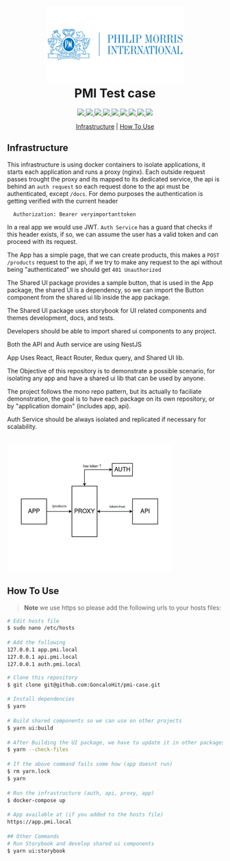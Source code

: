 
<h1 align="center">
  <img src="docs/pmi.webp" height="180">
 <br>
    PMI Test case
</h1>

<p align="center">
  <a href="https://react.dev/">
    <img src="https://img.shields.io/badge/React%20-gray?style=for-the-badge&logo=react">
  </a>
  <a href="https://styled-components.com/">
    <img src="https://img.shields.io/badge/Styled Components%20-gray?style=for-the-badge&logo=styled-components">
  </a>
  <a href="https://redux.js.org/">
    <img src="https://img.shields.io/badge/Redux%20-gray?style=for-the-badge&logo=redux">
  </a>
  <a href="https://storybook.js.org/">
    <img src="https://img.shields.io/badge/storybook%20-gray?style=for-the-badge&logo=storybook">
  </a>
  <a href="https://vitejs.dev/">
    <img src="https://img.shields.io/badge/vite%20-gray?style=for-the-badge&logo=vite">
  </a>
  <a href="https://swc.rs/">
    <img src="https://img.shields.io/badge/SWC%20-gray?style=for-the-badge&logo=swc">
  </a>
  <a href="https://swc.rs/">
    <img src="https://img.shields.io/badge/docker%20-gray?style=for-the-badge&logo=docker">
  </a>
  <a href="https://nestjs.com/">
    <img src="https://img.shields.io/badge/nestJS%20-gray?style=for-the-badge&logo=nestjs">
  </a>
  <a href="https://swc.rs/">
    <img src="https://img.shields.io/badge/nginx%20-gray?style=for-the-badge&logo=nginx">
  </a>
</p>

<p align="center">
  <a href="#how-to-use">Infrastructure</a> |
  <a href="#how-to-use">How To Use</a> 
</p>

## Infrastructure
This infrastructure is using docker containers to isolate applications, it starts each application and runs a proxy (nginx). Each outside request passes trought the proxy and its mapped to its dedicated service, the api is behind an `auth request` so each request done to the api must be authenticated, except `/docs`.
For demo purposes the authentication is getting verified with the current header
```
  Authorization: Bearer veryimportanttoken
```  
In a real app we would use JWT. `Auth Service` has a guard that checks if this header exists, if so, we can assume the user has a valid token and can proceed with its request.

The App has a simple page, that we can create products, this makes a `POST /products` request to the api, if we try to make any request to the api without being "authenticated" we should get `401 Unauthorized`

The Shared UI package provides a sample button, that is used in the App package,
the shared UI is a dependency, so we can import the Button component from the shared ui lib inside the app package.

The Shared UI package uses storybook for UI related components and themes development, docs, and tests.

Developers should be able to import shared ui components to any project.

Both the API and Auth service are using NestJS

App Uses React, React Router, Redux query, and Shared UI lib.

The Objective of this repository is to demonstrate a possible scenario, for isolating any app and have a shared ui lib that can be used by anyone.

The project follows the mono repo pattern, but its actually to faciliate demonstration, the goal is to have each package on its own repository, or by "application domain" (includes app, api).

Auth Service should be always isolated and replicated if necessary for scalability.

<br>
<img src="docs/infra.webp" height="300">

## How To Use
> **Note**
> we use https so please add the following urls to your hosts files:
```bash
# Edit hosts file
$ sudo nano /etc/hosts

# Add the following
127.0.0.1 app.pmi.local
127.0.0.1 api.pmi.local
127.0.0.1 auth.pmi.local
```

```bash
# Clone this repository
$ git clone git@github.com:GoncaloHit/pmi-case.git

# Install dependencies
$ yarn

# Build shared components so we can use on other projects
$ yarn ui:build

# After Building the UI package, we have to update it in other packages that use it
$ yarn --check-files

# If the above command fails some how (app doesnt run)
$ rm yarn.lock
$ yarn

# Run the infrastructure (auth, api, proxy, app)
$ docker-compose up

# App available at (if you added to the hosts file)
https://app.pmi.local

## Other Commands
# Run Storybook and develop shared ui components
$ yarn ui:storybook
```
